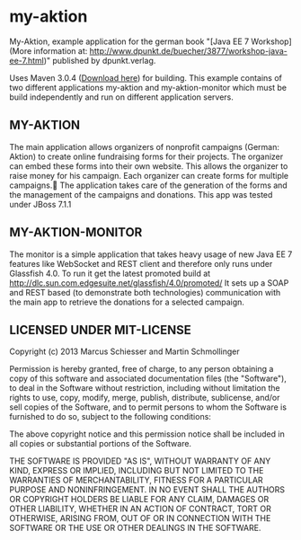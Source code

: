 my-aktion
=========

My-Aktion, example application for the german book "[Java EE 7 Workshop](More information at: http://www.dpunkt.de/buecher/3877/workshop-java-ee-7.html)" published by dpunkt.verlag.

Uses Maven 3.0.4 ([Download here](http://maven.apache.org/download.cgi)) for building.
This example contains of two different applications my-aktion and my-aktion-monitor which
must be build independently and run on different application servers.


MY-AKTION
---------

The main application allows organizers of nonprofit campaigns (German: Aktion) to create online fundraising forms
for their projects. The organizer can embed these forms into their own website. This allows the
organizer to raise money for his campaign. Each organizer can create forms for multiple campaigns.
The application takes care of the generation of the forms and the management of the campaigns and donations.
This app was tested under JBoss 7.1.1


MY-AKTION-MONITOR
-----------------

The monitor is a simple application that takes heavy usage of new Java EE 7 features 
like WebSocket and REST client and therefore only runs under Glassfish 4.0. 
To run it get the latest promoted build at http://dlc.sun.com.edgesuite.net/glassfish/4.0/promoted/
It sets up a SOAP and REST based (to demonstrate both technologies) communication with the main app
to retrieve the donations for a selected campaign.


LICENSED UNDER MIT-LICENSE
--------------------------

Copyright (c) 2013 Marcus Schiesser and Martin Schmollinger

Permission is hereby granted, free of charge, to any person obtaining a copy of this software and
associated documentation files (the "Software"), to deal in the Software without restriction, including
without limitation the rights to use, copy, modify, merge, publish, distribute, sublicense, and/or sell
copies of the Software, and to permit persons to whom the Software is furnished to do so, subject to the
following conditions:

The above copyright notice and this permission notice shall be included in all copies or substantial portions
of the Software.

THE SOFTWARE IS PROVIDED "AS IS", WITHOUT WARRANTY OF ANY KIND, EXPRESS OR IMPLIED, INCLUDING BUT NOT LIMITED 
TO THE WARRANTIES OF MERCHANTABILITY, FITNESS FOR A PARTICULAR PURPOSE AND NONINFRINGEMENT. IN NO EVENT SHALL 
THE AUTHORS OR COPYRIGHT HOLDERS BE LIABLE FOR ANY CLAIM, DAMAGES OR OTHER LIABILITY, WHETHER IN AN ACTION OF 
CONTRACT, TORT OR OTHERWISE, ARISING FROM, OUT OF OR IN CONNECTION WITH THE SOFTWARE OR THE USE OR OTHER DEALINGS 
IN THE SOFTWARE.
